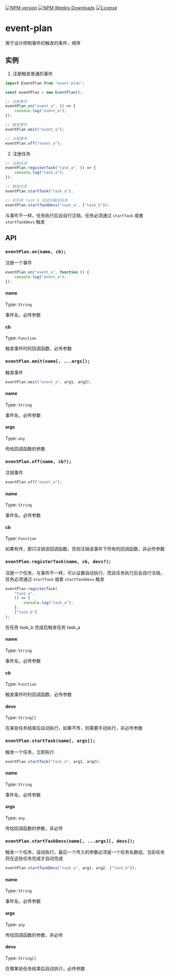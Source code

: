[![NPM version](https://badgen.net/npm/v/event-plan)](https://www.npmjs.com/package/event-plan)
[![NPM Weekly Downloads](https://badgen.net/npm/dw/event-plan)](https://www.npmjs.com/package/event-plan)
[![License](https://badgen.net/npm/license/event-plan)](https://www.npmjs.com/package/event-plan)

# event-plan

用于设计控制事件的触发的条件，顺序

## 实例

1. 注册触发普通的事件

```js
import EventPlan from "event-plan";

const eventPlan = new EventPlan();

// 注册事件
eventPlan.on("event_a", () => {
    console.log("event_a");
});

// 触发事件
eventPlan.emit("event_a");

// 注销事件
eventPlan.off("event_a");
```

2. 注册任务

```js
// 注册任务
eventPlan.registerTask("task_a", () => {
    console.log("task_a");
});

// 触发任务
eventPlan.startTask("task_a");

// 在任务 task_b 完成后触发任务
eventPlan.startTaskDevs("task_a", ["task_b"]);
```

与事件不一样，任务执行后会自行注销，任务必须通过 `startTask` 或者 `startTaskDevs` 触发

## API

### `eventPlan.on(name, cb);`

注册一个事件

```javascript
eventPlan.on("event_a", function () {
    console.log("event_a");
});
```

#### name

Type: `String`

事件名，必传参数

#### cb

Type: `Function`

触发事件时的回调函数，必传参数

### `eventPlan.emit(name[, ...args]);`

触发事件

```javascript
eventPlan.emit("event_a", arg1, arg2);
```

#### name

Type: `String`

事件名，必传参数

#### args

Type: `any`

传给回调函数的参数

### `eventPlan.off(name, cb?);`

注销事件

```javascript
eventPlan.off("event_a");
```

#### name

Type: `String`

事件名，必传参数

#### cb

Type: `Function`

如果有传，那只注销该回调函数，否则注销该事件下所有的回调函数，非必传参数

### `eventPlan.registerTask(name, cb, devs?);`

注册一个任务，与事件不一样，可以设置自动执行，而且任务执行后会自行注销，任务必须通过 `startTask` 或者 `startTaskDevs` 触发

```javascript
eventPlan.registerTask(
    "task_a",
    () => {
        console.log("task_a");
    },
    ["task_b"]
);
```

在任务 task_b 完成后触发任务 task_a

#### name

Type: `String`

事件名，必传参数

#### cb

Type: `Function`

触发事件时的回调函数，必传参数

#### devs

Type: `String[]`

在某些任务结束后自动执行，如果不传，则需要手动执行，非必传参数

### `eventPlan.startTask(name[, args]);`

触发一个任务，立即执行

```javascript
eventPlan.startTask("task_a", arg1, arg2);
```

#### name

Type: `String`

事件名，必传参数

#### args

Type: `any`

传给回调函数的参数，非必传

### `eventPlan.startTaskDevs(name[, ...args][, devs]);`

触发一个任务，自动执行，最后一个传入的参数必须是一个任务名数组，当前任务将在这些任务完成才自动完成

```javascript
eventPlan.startTaskDevs("task_a", arg1, arg2, ["task_b"]);
```

#### name

Type: `String`

事件名，必传参数

#### args

Type: `any`

传给回调函数的参数，非必传

#### devs

Type: `String[]`

在哪某些任务结束后自动执行，必传参数
